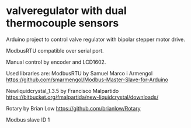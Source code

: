 # valveregulator with dual thermocouple sensors
Arduino project to control valve regulator with bipolar stepper motor drive.

ModbusRTU compatible over serial port.

Manual control by encoder and LCD1602.

Used libraries are:
ModbusRTU by  	Samuel Marco i Armengol
                https://github.com/smarmengol/Modbus-Master-Slave-for-Arduino
               
Newliquidcrystal_1.3.5 by Francisco Malpartido               
                https://bitbucket.org/fmalpartida/new-liquidcrystal/downloads/

Rotary by Brian Low
                https://github.com/brianlow/Rotary


Modbus slave ID 1
